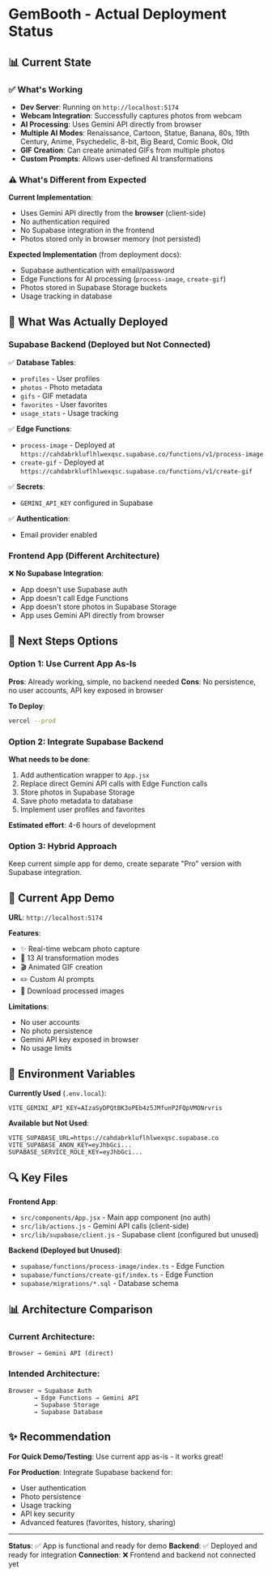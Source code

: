 # GemBooth - Actual Deployment Status

## 📊 Current State

### ✅ What's Working
- **Dev Server**: Running on `http://localhost:5174`
- **Webcam Integration**: Successfully captures photos from webcam
- **AI Processing**: Uses Gemini API directly from browser
- **Multiple AI Modes**: Renaissance, Cartoon, Statue, Banana, 80s, 19th Century, Anime, Psychedelic, 8-bit, Big Beard, Comic Book, Old
- **GIF Creation**: Can create animated GIFs from multiple photos
- **Custom Prompts**: Allows user-defined AI transformations

### ⚠️ What's Different from Expected

**Current Implementation**:
- Uses Gemini API directly from the **browser** (client-side)
- No authentication required
- No Supabase integration in the frontend
- Photos stored only in browser memory (not persisted)

**Expected Implementation** (from deployment docs):
- Supabase authentication with email/password
- Edge Functions for AI processing (`process-image`, `create-gif`)
- Photos stored in Supabase Storage buckets
- Usage tracking in database

## 🔧 What Was Actually Deployed

### Supabase Backend (Deployed but Not Connected)
✅ **Database Tables**:
- `profiles` - User profiles
- `photos` - Photo metadata
- `gifs` - GIF metadata
- `favorites` - User favorites
- `usage_stats` - Usage tracking

✅ **Edge Functions**:
- `process-image` - Deployed at `https://cahdabrkluflhlwexqsc.supabase.co/functions/v1/process-image`
- `create-gif` - Deployed at `https://cahdabrkluflhlwexqsc.supabase.co/functions/v1/create-gif`

✅ **Secrets**:
- `GEMINI_API_KEY` configured in Supabase

✅ **Authentication**:
- Email provider enabled

### Frontend App (Different Architecture)
❌ **No Supabase Integration**:
- App doesn't use Supabase auth
- App doesn't call Edge Functions
- App doesn't store photos in Supabase Storage
- App uses Gemini API directly from browser

## 🎯 Next Steps Options

### Option 1: Use Current App As-Is
**Pros**: Already working, simple, no backend needed
**Cons**: No persistence, no user accounts, API key exposed in browser

**To Deploy**:
```bash
vercel --prod
```

### Option 2: Integrate Supabase Backend
**What needs to be done**:
1. Add authentication wrapper to `App.jsx`
2. Replace direct Gemini API calls with Edge Function calls
3. Store photos in Supabase Storage
4. Save photo metadata to database
5. Implement user profiles and favorites

**Estimated effort**: 4-6 hours of development

### Option 3: Hybrid Approach
Keep current simple app for demo, create separate "Pro" version with Supabase integration.

## 🚀 Current App Demo

**URL**: `http://localhost:5174`

**Features**:
- ✨ Real-time webcam photo capture
- 🎨 13 AI transformation modes
- 🎬 Animated GIF creation
- ✏️ Custom AI prompts
- 💾 Download processed images

**Limitations**:
- No user accounts
- No photo persistence
- Gemini API key exposed in browser
- No usage limits

## 📝 Environment Variables

**Currently Used** (`.env.local`):
```env
VITE_GEMINI_API_KEY=AIzaSyDPQtBK3oPEb4z5JMfunP2FQpVMONrvris
```

**Available but Not Used**:
```env
VITE_SUPABASE_URL=https://cahdabrkluflhlwexqsc.supabase.co
VITE_SUPABASE_ANON_KEY=eyJhbGci...
SUPABASE_SERVICE_ROLE_KEY=eyJhbGci...
```

## 🔍 Key Files

**Frontend App**:
- `src/components/App.jsx` - Main app component (no auth)
- `src/lib/actions.js` - Gemini API calls (client-side)
- `src/lib/supabase/client.js` - Supabase client (configured but unused)

**Backend (Deployed but Unused)**:
- `supabase/functions/process-image/index.ts` - Edge Function
- `supabase/functions/create-gif/index.ts` - Edge Function
- `supabase/migrations/*.sql` - Database schema

## 📊 Architecture Comparison

### Current Architecture:
```
Browser → Gemini API (direct)
```

### Intended Architecture:
```
Browser → Supabase Auth
       → Edge Functions → Gemini API
       → Supabase Storage
       → Supabase Database
```

## ✨ Recommendation

**For Quick Demo/Testing**: Use current app as-is - it works great!

**For Production**: Integrate Supabase backend for:
- User authentication
- Photo persistence
- Usage tracking
- API key security
- Advanced features (favorites, history, sharing)

---

**Status**: ✅ App is functional and ready for demo
**Backend**: ✅ Deployed and ready for integration
**Connection**: ❌ Frontend and backend not connected yet
